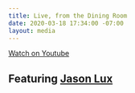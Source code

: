 ```yaml
---
title: Live, from the Dining Room
date: 2020-03-18 17:34:00 -07:00
layout: media
---
```


<div class="EventsButton mt1 mb10">
        <a class="Caption" href="https://youtu.be/PaAtQAiC3cI">
          Watch on Youtube
        </a>
      </div>

<h2 class="Display2 mb5">Featuring <a href="https://www.youtube.com/channel/UChAcDwEaJEav7VR6Z7x0Y3Q">Jason Lux</a></h2>